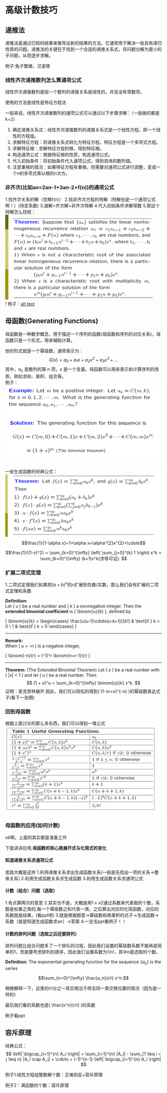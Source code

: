 # 高级计数技巧

## 递推法

递推法是通过已知的结果来推导出新的结果的方法。它通常用于解决一些具有递归性质的问题。递推法的关键在于找到一个合适的递推关系式，将问题分解为更小的子问题，从而逐步求解。

例子:兔子繁殖，汉诺塔

### 线性齐次递推数列怎么算通项公式

线性齐次递推数列是指一个数列的递推关系是线性的，并且没有常数项。

使用的方法是线性是特征方程法

一般来说，线性齐次递推数列的通项公式可以通过以下步骤求解：（一般做的都是k=2）

1. 确定递推关系式：线性齐次递推数列的递推关系式是一个线性方程，即一个线性的方程组。
2. 求解特征方程：将递推关系式转化为特征方程，特征方程是一个多项式方程。
3. 求解特征根：求解特征方程的根，得到特征根。
4. 构造通项公式：根据特征根的性质，构造通项公式。
5. 代入初始条件：将初始条件代入通项公式，得到具体的数列值。
6. 注意重根的情况：如果特征方程有重根，则需要对通项公式进行调整，变成一个n的多项式乘以根的n次方。

### 非齐次(比如an=2an-1+3an-2+f(n))的通项公式

1.找齐次关系的解（忽略f(n)）
2.找非齐次方程的特解（特解也是一个通项公式啊！）(待定系数)
3.通解=齐次解+非齐次特解
4.代入初始条件求解常数
5.那这个特解怎么找呢：![alt text](image.png)!  例子：[alt text](image-1.png)

## 母函数(Generating Functions)

母函数是一种数学概念，用于描述一个序列的函数(母函数和序列的对应关系)，母函数只是一个形式，用来辅助计算。

他的形式就是一个幂级数，通常表示为：
$$G(x) = a_0 + a_1 x + a_2 x^2 + a_3 x^3 + \ldots$$
其中，$a_n$ 是数列的第 n 项，$x$ 是一个变量。母函数可以用来表示和计算序列的性质，例如求和、乘积、组合等。  
例子：![alt text](image-2.png)

一些生成函数的经典公式：![alt text](image-3.png)
$$\frac{1}{1-\alpha x}=1+\alpha x+\alpha^{2}x^{2}+\cdots$$

$$\frac{1}{(1-x)^2} = \sum_{k=0}^{\infty} \left( \sum_{j=0}^{k} 1 \right) x^k = \sum_{k=0}^{\infty} (k+1)x^k(求导可证).
$$

### 扩展二项式定理

1.二项式定理我们如果把$(a+b)^n$的n扩展到负数/实数，那么我们会有扩展的二项式定理和系数

**Definition:**  
Let \( u \) be a real number and \( k \) a nonnegative integer. Then the **extended binomial coefficient** is \( \binom{u}{k} \), defined by  

\[
\binom{u}{k} =
\begin{cases}
\frac{u(u-1)\cdots(u-k+1)}{k!} & \text{if } k > 0 \\
1 & \text{if } k = 0
\end{cases}
\]

---

**Remark:**  
When \( u = -n \) is a negative integer,

\[
\binom{-n}{r} = (-1)^r \binom{n+r-1}{r}
\]

---

**Theorem**: (The Extended Binomial Theorem) Let \( x \) be a real number with \( |x| < 1 \) and let \( u \) be a real number. Then
$$
(1 + x)^u = \sum_{k=0}^{\infty} \binom{u}{k} x^k.
$$
证明：麦克劳林展开
因此，我们可以轻松的得到\( (1-or+x)^{-n} \)的幂级数表达式子(看下一张图)

### 回到母函数

根据上面讨论的那么多东西，我们可以得到一堆公式
![alt text](image-4.png)

### 母函数的应用(如何计数)

ok啊，上面的其实都是准备工作

下面讲讲应用,**母函数的核心是展开式与化简式的变化**

#### 知道递推关系求通项公式

思路大概是这样
1.利用递推关系求出生成函数关系(一般是先找出一项的关系->整体关系)
2.利用生成函数关系求生成函数
3.利用生成函数关系求通项公式

#### 计数（组合）问题（选取）

1.有点算两次的意思
2.其实也不是，大概是用1 x x2通过系数来代表取的个数，系数是权重之类的,每一个幂级数之和代表一类，之后算出对应的化简函数，对应的系数就是结果。(看ppt吧)
3.就是根据题意->幂级数和再乘积的式子->生成函数->系数（就是知道生成函数求an）->答案
4.一定去ppt看例子！！

#### 计数的排列问题（选取之后还要排列）

排列问题比组合问题多了一个排队的过程，因此我们设置的幂级数系数不能再是简单的1，而是要考虑排列的顺序，因此我们设置系数为1/n!，其中n是选取的个数。

**Definition:** The exponential generating function for the sequence $\{a_n\}$ is the series

$$\sum_{n=0}^{\infty} \frac{a_n}{n!} x^n.$$

稍微解释一下，这里的n!分之一其实相当于除去同一类交换位置的情况（因为是一样的）

最后我们看的系数也是\( \frac{x^n}{n!} \)的系数

例子看ppt

## 容斥原理

经典公式：$$ \left| \bigcup_{i=1}^{n} A_i \right| = \sum_{i=1}^{n} |A_i| - \sum_{1 \leq i < j \leq n} |A_i \cap A_j| + \cdots + (-1)^{n-1} \left| \bigcap_{i=1}^{n} A_i \right| $$

例子1:线性方程组整数解个数：正难则反+容斥原理

例子2：满函数的个数：容斥原理

